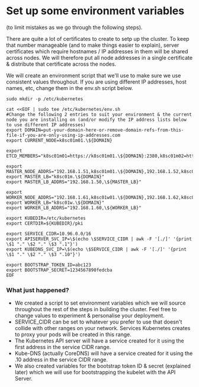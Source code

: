 # Set up some environment variables 
(to limit mistakes as we go through the following steps).

There are quite a lot of certificates to create to setp up the cluster. To keep that number manageable (and to make things easier to explain), server certificates which require hostnames / IP addresses in them will be shared across nodes. We will therefore put all node addresses in a single certificate & distribute that certificate across the nodes.

We will create an environment script that we'll use to make sure we use consistent values throughout.
If you are using different IP addresses, host names, etc, change them in the env.sh script below.
```
sudo mkdir -p /etc/kubernetes

cat <<EOF | sudo tee /etc/kubernetes/env.sh
#Change the following 2 entries to suit your environment & the current node you are installing on (and/or modify the IP address lists below to use different IP addresses)
export DOMAIN=put-your-domain-here-or-remove-domain-refs-from-this-file-if-you-are-only-using-ip-addresses.com
export CURRENT_NODE=k8sc01m01.\${DOMAIN}

export ETCD_MEMBERS="k8sc01m01=https://k8sc01m01.\${DOMAIN}:2380,k8sc01m02=https://k8sc01m02.\${DOMAIN}:2380,k8sc01m03=https://k8sc01m03.\${DOMAIN}:2380"

export MASTER_NODE_ADDRS="192.168.1.51,k8sc01m01.\${DOMAIN},192.168.1.52,k8sc01m02.\${DOMAIN},192.168.1.53,k8sc01m03.\${DOMAIN}"
export MASTER_LB="k8sc01m.\${DOMAIN}"
export MASTER_LB_ADDRS="192.168.1.50,\${MASTER_LB}"

export WORKER_NODE_ADDRS="192.168.1.61,k8sc01w01.\${DOMAIN},192.168.1.62,k8sc01w02.\${DOMAIN}"
export WORKER_LB="k8sc01w.\${DOMAIN}"
export WORKER_LB_ADDRS="192.168.1.60,\${WORKER_LB}"

export KUBEDIR=/etc/kubernetes
export CERTDIR=${KUBEDIR}/pki

export SERVICE_CIDR=10.96.0.0/16
export APISERVER_SVC_IP=\$(echo \$SERVICE_CIDR | awk -F '[./]' '{print \$1 "." \$2 "." \$3 ".1"}')
export KUBEDNS_SVC_IP=\$(echo \$SERVICE_CIDR | awk -F '[./]' '{print \$1 "." \$2 "." \$3 ".10"}')

export BOOTSTRAP_TOKEN_ID=abc123
export BOOTSTRAP_SECRET=1234567890fedcba
EOF
```
### What just happened?
- We created a script to set environment variables which we will source throughout the rest of the steps in building the cluster. Feel free to change values to experiment & personalise your deployment.
- SERVICE_CIDR can be set to whatever you prefer to use that doesn't collide with other ranges on your network. Services Kubernetes creates to proxy your pods will be created in this range.
- The Kubernetes API server will have a service created for it using the first address in the service CIDR range.
- Kube-DNS (actually CoreDNS) will have a service created for it using the .10 address in the service CIDR range.
- We also created variables for the bootstrap token ID & secret (explained later) which we will use for bootstrapping the kubelet with the API Server.
